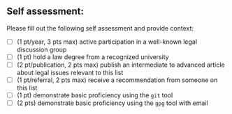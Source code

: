 ## Self assessment:

Please fill out the following self assessment and provide context:

- [ ] (1 pt/year, 3 pts max) active participation in a well-known legal
discussion group
- [ ] (1 pt) hold a law degree from a recognized university
- [ ] (2 pt/publication, 2 pts max) publish an intermediate to advanced article
about legal issues relevant to this list
- [ ] (1 pt/referral, 2 pts max) receive a recommendation from someone on this
list
- [ ] (1 pt) demonstrate basic proficiency using the `git` tool
- [ ] (2 pts) demonstrate basic proficiency using the `gpg` tool with email
